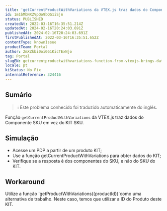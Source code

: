 ```yaml
---
title: 'getCurrentProductWithVariations da VTEX.js traz dados do Componente SKU e não do KIT SKU.'
id: 1m1bMbNXZVpQo9bQG1iSjn
status: PUBLISHED
createdAt: 2022-03-16T16:35:51.214Z
updatedAt: 2024-02-16T20:24:03.691Z
publishedAt: 2024-02-16T20:24:03.691Z
firstPublishedAt: 2022-03-16T16:35:51.652Z
contentType: knownIssue
productTeam: Portal
author: 2mXZkbi0oi061KicTExNjo
tag: Portal
slugEN: getcurrentproductwithvariations-function-from-vtexjs-brings-data-from-component-sku-and-not-from-kit-sku
locale: pt
kiStatus: No Fix
internalReference: 324416
---
```


## Sumário

>ℹ️ Este problema conhecido foi traduzido automaticamente do inglês.


Função `getCurrentProductWithVariations` da VTEX.js traz dados do Componente SKU em vez do KIT SKU.



## Simulação


- Acesse um PDP a partir de um produto KIT;
- Use a função getCurrentProductWithVariations para obter dados do KIT;
- Verifique se a resposta é dos componentes do SKU, e não do SKU do KIT.



## Workaround


Utilize a função 'getProductWithVariations({productId})`como uma alternativa de trabalho. Neste caso, temos que utilizar a ID do Produto deste KIT.

